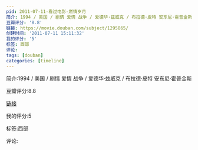 ```yaml
---
pid: 2011-07-11-看过电影-燃情岁月
简介: 1994 / 美国 / 剧情 爱情 战争 / 爱德华·兹威克 / 布拉德·皮特 安东尼·霍普金斯
豆瓣评分: '8.8'
链接: https://movie.douban.com/subject/1295865/
创建时间: '2011-07-11 15:11:32'
我的评分: '5'
标签: 西部
评论:
tags: [douban]
categories: [timeline]
---
```

简介:1994 / 美国 / 剧情 爱情 战争 / 爱德华·兹威克 / 布拉德·皮特 安东尼·霍普金斯

豆瓣评分:8.8

[链接](https://movie.douban.com/subject/1295865/)

我的评分:5

标签:西部

评论:

